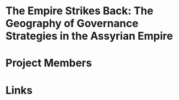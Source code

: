 # The Empire Strikes Back: The Geography of Governance Strategies in the Assyrian Empire

# Project Members

# Links